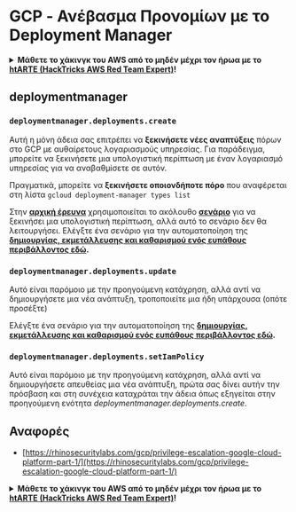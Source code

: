 # GCP - Ανέβασμα Προνομίων με το Deployment Manager

<details>

<summary><strong>Μάθετε το χάκινγκ του AWS από το μηδέν μέχρι τον ήρωα με το</strong> <a href="https://training.hacktricks.xyz/courses/arte"><strong>htARTE (HackTricks AWS Red Team Expert)</strong></a><strong>!</strong></summary>

Άλλοι τρόποι για να υποστηρίξετε το HackTricks:

* Εάν θέλετε να δείτε την **εταιρεία σας να διαφημίζεται στο HackTricks** ή να **κατεβάσετε το HackTricks σε μορφή PDF**, ελέγξτε τα [**ΣΧΕΔΙΑ ΣΥΝΔΡΟΜΗΣ**](https://github.com/sponsors/carlospolop)!
* Αποκτήστε το [**επίσημο PEASS & HackTricks swag**](https://peass.creator-spring.com)
* Ανακαλύψτε [**την Οικογένεια PEASS**](https://opensea.io/collection/the-peass-family), τη συλλογή μας από αποκλειστικά [**NFTs**](https://opensea.io/collection/the-peass-family)
* **Συμμετάσχετε** 💬 **στην ομάδα Discord**](https://discord.gg/hRep4RUj7f) ή **στην ομάδα telegram**](https://t.me/peass) ή **ακολουθήστε** μας στο **Twitter** 🐦 [**@hacktricks_live**](https://twitter.com/hacktricks_live)**.**
* **Μοιραστείτε τα χάκινγκ κόλπα σας υποβάλλοντας PRs στα** [**HackTricks**](https://github.com/carlospolop/hacktricks) και [**HackTricks Cloud**](https://github.com/carlospolop/hacktricks-cloud) αποθετήρια του github.

</details>

## deploymentmanager

### `deploymentmanager.deployments.create`

Αυτή η μόνη άδεια σας επιτρέπει να **ξεκινήσετε νέες αναπτύξεις** πόρων στο GCP με αυθαίρετους λογαριασμούς υπηρεσίας. Για παράδειγμα, μπορείτε να ξεκινήσετε μια υπολογιστική περίπτωση με έναν λογαριασμό υπηρεσίας για να αναβαθμίσετε σε αυτόν.

Πραγματικά, μπορείτε να **ξεκινήσετε οποιονδήποτε πόρο** που αναφέρεται στη λίστα `gcloud deployment-manager types list`

Στην [**αρχική έρευνα**](https://rhinosecuritylabs.com/gcp/privilege-escalation-google-cloud-platform-part-1/) χρησιμοποιείται το ακόλουθο [**σενάριο**](https://github.com/RhinoSecurityLabs/GCP-IAM-Privilege-Escalation/blob/master/ExploitScripts/deploymentmanager.deployments.create.py) για να ξεκινήσει μια υπολογιστική περίπτωση, αλλά αυτό το σενάριο δεν θα λειτουργήσει. Ελέγξτε ένα σενάριο για την αυτοματοποίηση της [**δημιουργίας, εκμετάλλευσης και καθαρισμού ενός ευπάθους περιβάλλοντος εδώ**](https://github.com/carlospolop/gcp\_privesc\_scripts/blob/main/tests/1-deploymentmanager.deployments.create.sh)**.**

### `deploymentmanager.deployments.update`

Αυτό είναι παρόμοιο με την προηγούμενη κατάχρηση, αλλά αντί να δημιουργήσετε μια νέα ανάπτυξη, τροποποιείτε μια ήδη υπάρχουσα (οπότε προσέξτε)

Ελέγξτε ένα σενάριο για την αυτοματοποίηση της [**δημιουργίας, εκμετάλλευσης και καθαρισμού ενός ευπάθους περιβάλλοντος εδώ**](https://github.com/carlospolop/gcp\_privesc\_scripts/blob/main/tests/e-deploymentmanager.deployments.update.sh)**.**

### `deploymentmanager.deployments.setIamPolicy`

Αυτό είναι παρόμοιο με την προηγούμενη κατάχρηση, αλλά αντί να δημιουργήσετε απευθείας μια νέα ανάπτυξη, πρώτα σας δίνει αυτήν την πρόσβαση και στη συνέχεια καταχράται την άδεια όπως εξηγείται στην προηγούμενη ενότητα _deploymentmanager.deployments.create_.

## Αναφορές

* [https://rhinosecuritylabs.com/gcp/privilege-escalation-google-cloud-platform-part-1/](https://rhinosecuritylabs.com/gcp/privilege-escalation-google-cloud-platform-part-1/)

<details>

<summary><strong>Μάθετε το χάκινγκ του AWS από το μηδέν μέχρι τον ήρωα με το</strong> <a href="https://training.hacktricks.xyz/courses/arte"><strong>htARTE (HackTricks AWS Red Team Expert)</strong></a><strong>!</strong></summary>

Άλλοι τρόποι για να υποστηρίξετε το HackTricks:

* Εάν θέλετε να δείτε την **εταιρεία σας να διαφημίζεται στο HackTricks** ή να **κατεβάσετε το HackTricks σε μορφή PDF**, ελέγξτε τα [**ΣΧΕΔΙΑ ΣΥΝΔΡΟΜΗΣ**](https://github.com/sponsors/carlospolop)!
* Αποκτήστε το [**επίσημο PEASS & HackTricks swag**](https://peass.creator-spring.com)
* Ανακαλύψτε [**την Οικογένεια PEASS**](https://opensea.io/collection/the-peass-family), τη συλλογή μας από αποκλειστικά [**NFTs**](https://opensea.io/collection/the-peass-family)
* **Συμμετάσχετε** 💬 **στην ομάδα Discord**](https://discord.gg/hRep4RUj7f) ή **στην ομάδα telegram**](https://t.me/peass) ή **ακολουθήστε** μας στο **Twitter** 🐦 [**@hacktricks_live**](https://twitter.com/hacktricks_live)**.**
* **Μοιραστείτε τα χάκινγκ κόλπα σας υποβάλλοντας PRs στα** [**HackTricks**](https://github.com/carlospolop/hacktricks) και [**HackTricks Cloud**](https://github.com/carlospolop/hacktricks-cloud) αποθετήρια του github.

</details>

